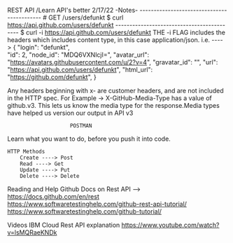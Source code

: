 REST API /Learn API's better 2/17/22
    -Notes-
    -------------------------------------------
    # GET /users/defunkt
    $ curl https://api.github.com/users/defunkt
    -------------------------------------------
    $ curl -i https://api.github.com/users/defunkt THE -i FLAG includes the headers which includes content type, in this case application/json. i.e. 
    ---->
    {
        "login": "defunkt",   
        "id": 2,
        "node_id": "MDQ6VXNlcjI=",
        "avatar_url": "https://avatars.githubusercontent.com/u/2?v=4",
        "gravatar_id": "",
        "url": "https://api.github.com/users/defunkt",
        "html_url": "https://github.com/defunkt",
    }
 
 Any headers beginning with x- are customer headers, and are not included in the HTTP spec. For Example ->
    X-GitHub-Media-Type has a value of github.v3. This lets us know the media type for the response.Media types have helped us version our output in API v3

                        POSTMAN
Learn what you want to do, before you push it into code.              


    HTTP Methods
        Create ----> Post
        Read ----> Get
        Update ----> Put    
        Delete ----> Delete
Reading and Help
    Github Docs on Rest API -->
    https://docs.github.com/en/rest  
    https://www.softwaretestinghelp.com/github-rest-api-tutorial/
    https://www.softwaretestinghelp.com/github-tutorial/

Videos
    IBM Cloud Rest API explanation
    https://www.youtube.com/watch?v=lsMQRaeKNDk
    
